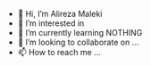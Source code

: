 - 👋 Hi, I’m Alireza Maleki
- 👀 I’m interested in 
- 🌱 I’m currently learning NOTHING
- 💞️ I’m looking to collaborate on ...
- 📫 How to reach me ...

<!---
allirezamaleki/allirezamaleki is a ✨ special ✨ repository because its `README.md` (this file) appears on your GitHub profile.
You can click the Preview link to take a look at your changes.
--->
